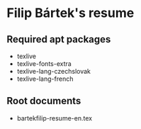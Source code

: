 # Filip Bártek's resume

## Required apt packages

* texlive
* texlive-fonts-extra
* texlive-lang-czechslovak
* texlive-lang-french

## Root documents

* bartekfilip-resume-en.tex
